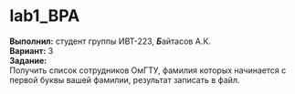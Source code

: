 # lab1_BPA
**Выполнил:** студент группы ИВТ-223, ***Б***айтасов А.К.  
**Вариант:** 3    
**Задание:**  
Получить список сотрудников ОмГТУ, фамилия которых начинается с первой буквы вашей фамилии, результат записать в файл.
